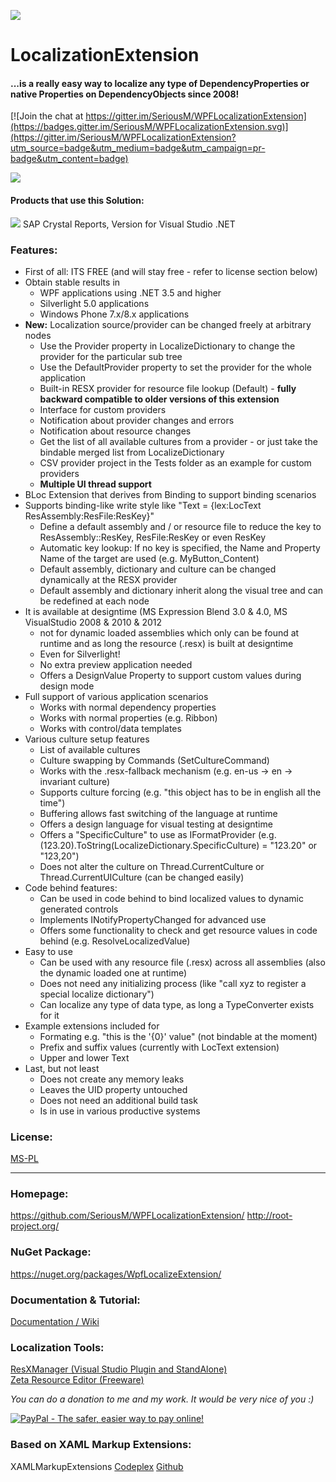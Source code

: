 ![](/assets/Logo.png)

# LocalizationExtension
#### ...is a really easy way to localize any type of DependencyProperties or native Properties on DependencyObjects since 2008!

[![Join the chat at https://gitter.im/SeriousM/WPFLocalizationExtension](https://badges.gitter.im/SeriousM/WPFLocalizationExtension.svg)](https://gitter.im/SeriousM/WPFLocalizationExtension?utm_source=badge&utm_medium=badge&utm_campaign=pr-badge&utm_content=badge)

![](/assets/Structure.png)

#### Products that use this Solution:

![](/assets/SAPLogo.gif) SAP Crystal Reports, Version for Visual Studio .NET

### Features:

* First of all: ITS FREE (and will stay free - refer to license section below)
* Obtain stable results in
	* WPF applications using .NET 3.5 and higher
	* Silverlight 5.0 applications
	* Windows Phone 7.x/8.x applications
* **New:** Localization source/provider can be changed freely at arbitrary nodes
	* Use the Provider property in LocalizeDictionary to change the provider for the particular sub tree
	* Use the DefaultProvider property to set the provider for the whole application
	* Built-in RESX provider for resource file lookup (Default) - **fully backward compatible to older versions of this extension**
	* Interface for custom providers
	* Notification about provider changes and errors
	* Notification about resource changes
	* Get the list of all available cultures from a provider - or just take the bindable merged list from LocalizeDictionary
	* CSV provider project in the Tests folder as an example for custom providers
	* **Multiple UI thread support**
* BLoc Extension that derives from Binding to support binding scenarios
* Supports binding-like write style like "Text = {lex:LocText ResAssembly:ResFile:ResKey}"
	* Define a default assembly and / or resource file to reduce the key to ResAssembly::ResKey, ResFile:ResKey or even ResKey
	* Automatic key lookup: If no key is specified, the Name and Property Name of the target are used (e.g. MyButton_Content)
	* Default assembly, dictionary and culture can be changed dynamically at the RESX provider
	* Default assembly and dictionary inherit along the visual tree and can be redefined at each node
* It is available at designtime (MS Expression Blend 3.0 & 4.0, MS VisualStudio 2008 & 2010 & 2012
    * not for dynamic loaded assemblies which only can be found at runtime and as long the resource (.resx) is built at designtime
	* Even for Silverlight!
	* No extra preview application needed
	* Offers a DesignValue Property to support custom values during design mode
* Full support of various application scenarios
	* Works with normal dependency properties
	* Works with normal properties (e.g. Ribbon)
	* Works with control/data templates
* Various culture setup features
	* List of available cultures
	* Culture swapping by Commands (SetCultureCommand)
	* Works with the .resx-fallback mechanism (e.g. en-us -> en -> invariant culture)
	* Supports culture forcing (e.g. "this object has to be in english all the time")
	* Buffering allows fast switching of the language at runtime
	* Offers a design language for visual testing at designtime
	* Offers a "SpecificCulture" to use as IFormatProvider (e.g. (123.20).ToString(LocalizeDictionary.SpecificCulture) = "123.20" or "123,20")
	* Does not alter the culture on Thread.CurrentCulture or Thread.CurrentUICulture (can be changed easily)
* Code behind features:
	* Can be used in code behind to bind localized values to dynamic generated controls
	* Implements INotifyPropertyChanged for advanced use
	* Offers some functionality to check and get resource values in code behind (e.g. ResolveLocalizedValue)
* Easy to use
	* Can be used with any resource file (.resx) across all assemblies (also the dynamic loaded one at runtime)
	* Does not need any initializing process (like "call xyz to register a special localize dictionary")
	* Can localize any type of data type, as long a TypeConverter exists for it
* Example extensions included for
	* Formating e.g. "this is the '{0}' value" (not bindable at the moment)
	* Prefix and suffix values (currently with LocText extension)
	* Upper and lower Text
* Last, but not least
	* Does not create any memory leaks
	* Leaves the UID property untouched
	* Does not need an additional build task
	* Is in use in various productive systems

### License:
[MS-PL](https://github.com/SeriousM/WPFLocalizationExtension/blob/master/LICENSE)

-----

### Homepage:
https://github.com/SeriousM/WPFLocalizationExtension/
http://root-project.org/

### NuGet Package:
https://nuget.org/packages/WpfLocalizeExtension/

### Documentation & Tutorial:
[Documentation / Wiki](https://github.com/SeriousM/WPFLocalizationExtension/wiki)

### Localization Tools:
[ResXManager (Visual Studio Plugin and StandAlone)](http://visualstudiogallery.msdn.microsoft.com/3b64e04c-e8de-4b97-8358-06c73a97cc68)  
[Zeta Resource Editor (Freeware)](http://www.zeta-resource-editor.com/index.html)

_You can do a donation to me and my work._
_It would be very nice of you :)_

[![PayPal - The safer, easier way to pay online!](https://www.paypal.com/en_US/i/btn/btn_donate_LG.gif)](https://www.paypal.com/cgi-bin/webscr?cmd=_s-xclick&hosted_button_id=9373425)

### Based on XAML Markup Extensions:
XAMLMarkupExtensions [Codeplex](http://xamlmarkupextensions.codeplex.com/) [Github](https://github.com/MrCircuit/XAMLMarkupExtensions)
